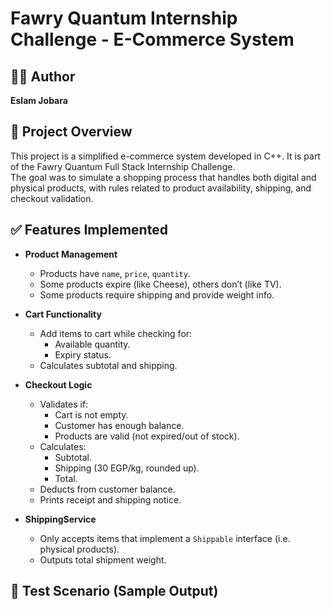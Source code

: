 # Fawry Quantum Internship Challenge - E-Commerce System

## 👨‍💻 Author
**Eslam Jobara**

## 📌 Project Overview
This project is a simplified e-commerce system developed in C++. It is part of the Fawry Quantum Full Stack Internship Challenge.  
The goal was to simulate a shopping process that handles both digital and physical products, with rules related to product availability, shipping, and checkout validation.

## ✅ Features Implemented

- **Product Management**
  - Products have `name`, `price`, `quantity`.
  - Some products expire (like Cheese), others don’t (like TV).
  - Some products require shipping and provide weight info.

- **Cart Functionality**
  - Add items to cart while checking for:
    - Available quantity.
    - Expiry status.
  - Calculates subtotal and shipping.

- **Checkout Logic**
  - Validates if:
    - Cart is not empty.
    - Customer has enough balance.
    - Products are valid (not expired/out of stock).
  - Calculates:
    - Subtotal.
    - Shipping (30 EGP/kg, rounded up).
    - Total.
  - Deducts from customer balance.
  - Prints receipt and shipping notice.

- **ShippingService**
  - Only accepts items that implement a `Shippable` interface (i.e. physical products).
  - Outputs total shipment weight.

## 🧪 Test Scenario (Sample Output)
```plaintext
